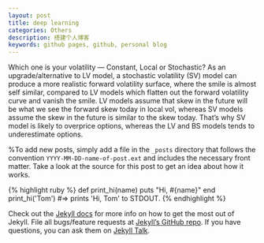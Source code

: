 ```yaml
---
layout: post
title: deep learning
categories: Others
description: 搭建个人博客
keywords: github pages, github, personal blog
---
```



Which one is your volatility — Constant, Local or Stochastic?
As an upgrade/alternative to LV model, a stochastic volatility (SV) model can produce a more realistic forward volatility surface, where the smile is almost self similar, compared to LV models which flatten out the forward volatility curve and vanish the smile. LV models assume that skew in the future will be what we see the forward skew today in local vol, whereas SV models assume the skew in the future is similar to the skew today. That’s why SV model is likely to overprice options, whereas the LV and BS models tends to underestimate options.


%To add new posts, simply add a file in the `_posts` directory that follows the convention `YYYY-MM-DD-name-of-post.ext` and includes the necessary front matter. Take a look at the source for this post to get an idea about how it works.


{% highlight ruby %}
def print_hi(name)
  puts "Hi, #{name}"
end
print_hi('Tom')
#=> prints 'Hi, Tom' to STDOUT.
{% endhighlight %}

Check out the [Jekyll docs][jekyll-docs] for more info on how to get the most out of Jekyll. File all bugs/feature requests at [Jekyll’s GitHub repo][jekyll-gh]. If you have questions, you can ask them on [Jekyll Talk][jekyll-talk].

[jekyll-docs]: http://jekyllrb.com/docs/home
[jekyll-gh]:   https://github.com/jekyll/jekyll
[jekyll-talk]: https://talk.jekyllrb.com/
